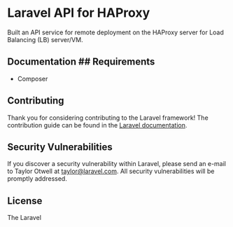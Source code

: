 # Laravel API for HAProxy

Built an API service for remote deployment on the HAProxy server for Load Balancing (LB) server/VM.

## Documentation ## Requirements

* Composer 

## Contributing

Thank you for considering contributing to the Laravel framework! The contribution guide can be found in the [Laravel documentation](http://laravel.com/docs/contributions).

## Security Vulnerabilities

If you discover a security vulnerability within Laravel, please send an e-mail to Taylor Otwell at taylor@laravel.com. All security vulnerabilities will be promptly addressed.

## License

The Laravel
